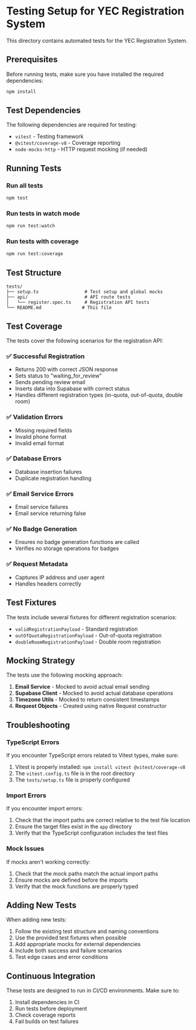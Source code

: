 # Testing Setup for YEC Registration System

This directory contains automated tests for the YEC Registration System.

## Prerequisites

Before running tests, make sure you have installed the required dependencies:

```bash
npm install
```

## Test Dependencies

The following dependencies are required for testing:

- `vitest` - Testing framework
- `@vitest/coverage-v8` - Coverage reporting
- `node-mocks-http` - HTTP request mocking (if needed)

## Running Tests

### Run all tests
```bash
npm test
```

### Run tests in watch mode
```bash
npm run test:watch
```

### Run tests with coverage
```bash
npm run test:coverage
```

## Test Structure

```
tests/
├── setup.ts                 # Test setup and global mocks
├── api/                     # API route tests
│   └── register.spec.ts     # Registration API tests
└── README.md               # This file
```

## Test Coverage

The tests cover the following scenarios for the registration API:

### ✅ Successful Registration
- Returns 200 with correct JSON response
- Sets status to "waiting_for_review"
- Sends pending review email
- Inserts data into Supabase with correct status
- Handles different registration types (in-quota, out-of-quota, double room)

### ✅ Validation Errors
- Missing required fields
- Invalid phone format
- Invalid email format

### ✅ Database Errors
- Database insertion failures
- Duplicate registration handling

### ✅ Email Service Errors
- Email service failures
- Email service returning false

### ✅ No Badge Generation
- Ensures no badge generation functions are called
- Verifies no storage operations for badges

### ✅ Request Metadata
- Captures IP address and user agent
- Handles headers correctly

## Test Fixtures

The tests include several fixtures for different registration scenarios:

- `validRegistrationPayload` - Standard registration
- `outOfQuotaRegistrationPayload` - Out-of-quota registration
- `doubleRoomRegistrationPayload` - Double room registration

## Mocking Strategy

The tests use the following mocking approach:

1. **Email Service** - Mocked to avoid actual email sending
2. **Supabase Client** - Mocked to avoid actual database operations
3. **Timezone Utils** - Mocked to return consistent timestamps
4. **Request Objects** - Created using native Request constructor

## Troubleshooting

### TypeScript Errors
If you encounter TypeScript errors related to Vitest types, make sure:

1. Vitest is properly installed: `npm install vitest @vitest/coverage-v8`
2. The `vitest.config.ts` file is in the root directory
3. The `tests/setup.ts` file is properly configured

### Import Errors
If you encounter import errors:

1. Check that the import paths are correct relative to the test file location
2. Ensure the target files exist in the `app` directory
3. Verify that the TypeScript configuration includes the test files

### Mock Issues
If mocks aren't working correctly:

1. Check that the mock paths match the actual import paths
2. Ensure mocks are defined before the imports
3. Verify that the mock functions are properly typed

## Adding New Tests

When adding new tests:

1. Follow the existing test structure and naming conventions
2. Use the provided test fixtures when possible
3. Add appropriate mocks for external dependencies
4. Include both success and failure scenarios
5. Test edge cases and error conditions

## Continuous Integration

These tests are designed to run in CI/CD environments. Make sure to:

1. Install dependencies in CI
2. Run tests before deployment
3. Check coverage reports
4. Fail builds on test failures



